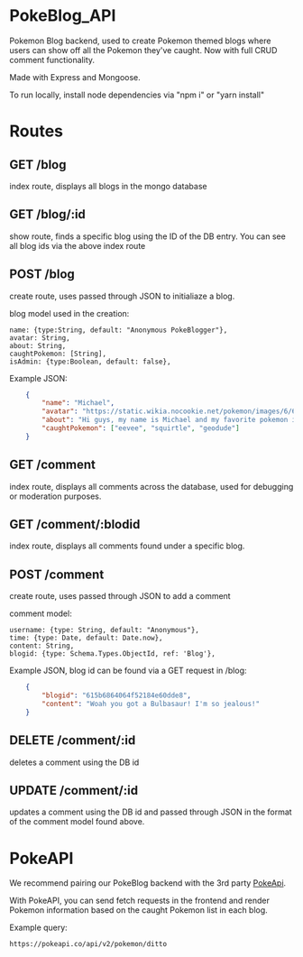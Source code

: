 # PokeBlog_API
Pokemon Blog backend, used to create Pokemon themed blogs where users can show off all the Pokemon they've caught. Now with full CRUD comment functionality.

Made with Express and Mongoose.

To run locally, install node dependencies via "npm i" or "yarn install"

# Routes

## GET /blog

 index route, displays all blogs in the mongo database

## GET /blog/:id
show route, finds a specific blog using the ID of the DB entry. You can see all blog ids via the above index route

## POST /blog
create route, uses passed through JSON to initialiaze a blog.

blog model used in the creation:

    name: {type:String, default: "Anonymous PokeBlogger"},
    avatar: String,
    about: String,
    caughtPokemon: [String],
    isAdmin: {type:Boolean, default: false},


Example JSON:
```JSON
    {
        "name": "Michael",
        "avatar": "https://static.wikia.nocookie.net/pokemon/images/6/6d/Ash_anime_Journeys.png/revision/latest?cb=20191027002145",
        "about": "Hi guys, my name is Michael and my favorite pokemon is Eevee!",
        "caughtPokemon": ["eevee", "squirtle", "geodude"]
    }
```
## GET /comment
index route, displays all comments across the database, used for debugging or moderation purposes.

## GET /comment/:blodid
index route, displays all comments found under a specific blog.

## POST /comment
create route, uses passed through JSON to add a comment

comment model:

    username: {type: String, default: "Anonymous"},
    time: {type: Date, default: Date.now},
    content: String,
    blogid: {type: Schema.Types.ObjectId, ref: 'Blog'},

Example JSON, blog id can be found via a GET request in /blog:
```JSON
    {
        "blogid": "615b6864064f52184e60dde8",
        "content": "Woah you got a Bulbasaur! I'm so jealous!"
    }
```
## DELETE /comment/:id
deletes a comment using the DB id

## UPDATE /comment/:id
updates a comment using the DB id and passed through JSON in the format of the comment model found above.


# PokeAPI
We recommend pairing our PokeBlog backend with the 3rd party [PokeApi](https://pokeapi.co/).

With PokeAPI, you can send fetch requests in the frontend and render Pokemon information based on the caught Pokemon list in each blog. 

Example query:
```
https://pokeapi.co/api/v2/pokemon/ditto
```

